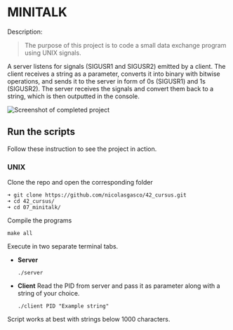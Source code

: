 # MINITALK

Description:
> The purpose of this project is to code a small data exchange program using UNIX signals.  
  
A server listens for signals (SIGUSR1 and SIGUSR2) emitted by a client. The client receives a string as a parameter, converts it into binary with bitwise operations, and sends it to the server in form of 0s (SIGUSR1) and 1s (SIGUSR2). The server receives the signals and convert them back to a string, which is then outputted in the console.

![Screenshot of completed project](https://res.cloudinary.com/ngasco/image/upload/v1635067508/42/Screenshot_from_2021-10-24_11-22-56_mfbq1j.png "Screenshot of Minitalk")
## Run the scripts

Follow these instruction to see the project in action.

### UNIX
Clone the repo and open the corresponding folder
```
➜ git clone https://github.com/nicolasgasco/42_cursus.git
➜ cd 42_cursus/
➜ cd 07_minitalk/
```
Compile the programs
```
make all
```
Execute in two separate terminal tabs.
- **Server**
  ```
  ./server
  ```
- **Client**
  Read the PID from server and pass it as parameter along with a string of your choice.
  ```
  ./client PID "Example string"
  ```
Script works at best with strings below 1000 characters.
